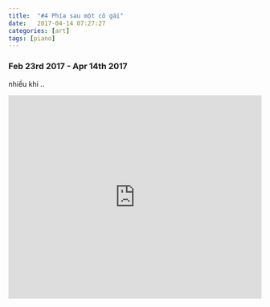 ```yaml
---
title:  "#4 Phía sau một cô gái"
date:   2017-04-14 07:27:27
categories: [art]
tags: [piano]
---
```


### Feb 23rd 2017 - Apr 14th 2017

nhiều khi ..

<iframe style="overflow:hidden; width:100%; height:405px" src="https://www.youtube.com/embed/Elxnngs-X7U" frameborder="0" allow="accelerometer; autoplay; clipboard-write; encrypted-media; gyroscope; picture-in-picture" allowfullscreen></iframe>
